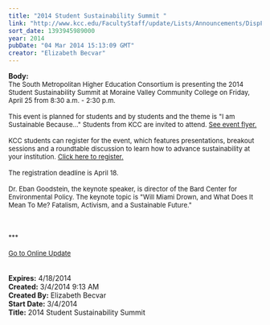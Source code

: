 ```yaml
---
title: "2014 Student Sustainability Summit "
link: "http://www.kcc.edu/FacultyStaff/update/Lists/Announcements/DispForm.aspx?ID=1430"
sort_date: 1393945989000
year: 2014
pubDate: "04 Mar 2014 15:13:09 GMT"
creator: "Elizabeth Becvar"
---
```


<div><b>Body:</b> <div class="ExternalClass9861AC87A54F4A12B2BCB48D78E4F09F">
<div><font size="2">The South Metropolitan Higher Education Consortium is presenting the 2014 Student Sustainability Summit at Moraine Valley Community College on Friday, April 25 from 8:30 a.m. - 2:30 p.m. <br /> <br />This event is planned for students and by students and the theme is &quot;I am Sustainable Because...&quot; Students from KCC are invited to attend. </font><font size="2"><a href="/FacultyStaff/update/Documents/StudentSustainabilitySummit-2014.pdf">See event flyer.</a></font></div><font size="2">
<div><br />KCC students can register for the event, which features presentations, breakout sessions and a roundtable discussion to learn how to advance sustainability at your institution. <a href="https://www.surveymonkey.com/s/StudentSustainSummit2014">Click here to register</a><a href="https://www.surveymonkey.com/s/Student?SustainSummit2014">.</a><br /> <br />The registration deadline is April 18. <br /> <br />Dr. Eban Goodstein, the keynote speaker, is director of the Bard Center for Environmental Policy. The keynote topic is &quot;Will Miami Drown, and What Does It Mean To Me? Fatalism, Activism, and a Sustainable Future.&quot;</div>
<div> </div>
<div> </div>
<div> </div>
<div>***</div>
<div> </div>
<div><a href="/FacultyStaff/update/Pages/dailyupdate.aspx">Go to Online Update</a></div>
<div> </div>
<div></font> </div></div></div>
<div><b>Expires:</b> 4/18/2014</div>
<div><b>Created:</b> 3/4/2014 9:13 AM</div>
<div><b>Created By:</b> Elizabeth Becvar</div>
<div><b>Start Date:</b> 3/4/2014</div>
<div><b>Title:</b> 2014 Student Sustainability Summit </div>
